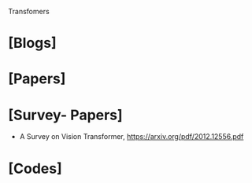 Transfomers

# [Blogs]


# [Papers]

# [Survey- Papers]
+ A Survey on Vision Transformer, https://arxiv.org/pdf/2012.12556.pdf

# [Codes]
